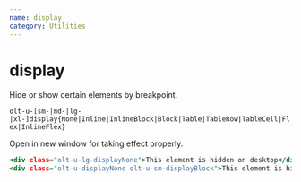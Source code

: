 ```yaml
---
name: display
category: Utilities
---
```


# display

Hide or show certain elements by breakpoint.

`olt-u-[sm-|md-|lg-|xl-]display{None|Inline|InlineBlock|Block|Table|TableRow|TableCell|Flex|InlineFlex}`

Open in new window for taking effect properly.

```1.html
<div class="olt-u-lg-displayNone">This element is hidden on desktop</div>
<div class="olt-u-displayNone olt-u-sm-displayBlock">This element is hidden on mobile</div>
```

